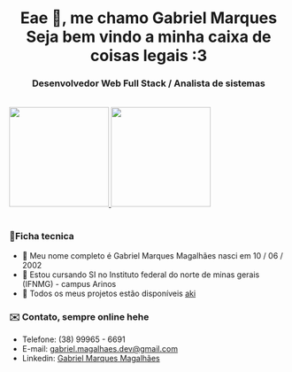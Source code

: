 <h1 align="center">Eae 👋, me chamo Gabriel Marques<br>Seja bem vindo a minha caixa de coisas legais :3</h1>

<h3 align="center">Desenvolvedor Web Full Stack / Analista de sistemas</h3>
<br>
<div>
  <a href="https://github.com/NikisGabriel">
  <img height="180em" src="https://github-readme-stats.vercel.app/api?username=NikisGabriel&show_icons=true&theme=monokai&include_all_commits=true&count_private=true">
  <img height="180em" src="https://github-readme-stats.vercel.app/api/top-langs/?username=NikisGabriel&layout=compact&langs_count=8&theme=monokai">
    <a/>
</div>

<br>

<h3>📍Ficha tecnica </h3>

- 👦 Meu nome completo é Gabriel Marques Magalhães nasci em 10 / 06 / 2002
- 📝 Estou cursando SI no Instituto federal do norte de minas gerais (IFNMG) - campus Arinos
- 📁 Todos os meus projetos estão disponíveis [aki](https://github.com/NikisGabriel?tab=repositories)

<h3>✉️ Contato, sempre online hehe </h3>

* Telefone:   (38) 99965 - 6691 <br>
* E-mail:  gabriel.magalhaes.dev@gmail.com
* Linkedin: [Gabriel Marques Magalhães](https://www.linkedin.com/in/gabrielmarquesmagalhaes/)
